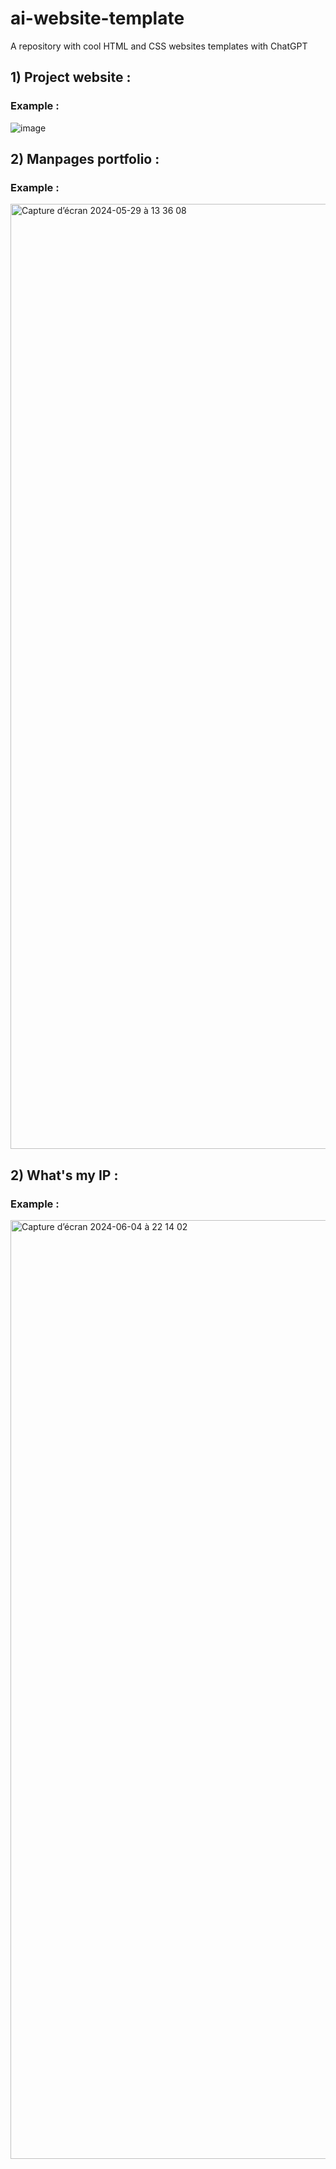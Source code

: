# ai-website-template
A repository with cool HTML and CSS websites templates with ChatGPT
 
## 1) Project website :
### Example :
![image](https://user-images.githubusercontent.com/74509560/232858187-986c2b6e-040f-4bac-9408-bf20121331a1.png)

## 2) Manpages portfolio :
### Example :
<img width="1512" alt="Capture d’écran 2024-05-29 à 13 36 08" src="https://github.com/Enzo-zsh/chatgpt-website-template/assets/74509560/aa85aa75-9300-4402-b1e5-724bec1dfda9">

## 2) What's my IP :
### Example :
<img width="1502" alt="Capture d’écran 2024-06-04 à 22 14 02" src="https://github.com/Enzo-zsh/chatgpt-website-template/assets/74509560/124d5047-5928-4f84-9e78-c5fd776e8a4e">
